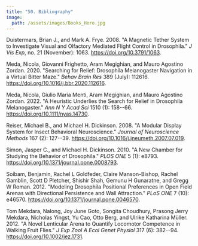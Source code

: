 ```yaml
---
title: "50. Bibliography"
image: 
  path: /assets/images/Books_Hero.jpg
---
```


<!--- # General concepts --->


Duistermars, Brian J., and Mark A. Frye. 2008. "A Magnetic Tether System
to Investigate Visual and Olfactory Mediated Flight Control in
Drosophila." *J Vis Exp*, no. 21 (November): 1063.
<https://doi.org/10.3791/1063>.

Meda, Nicola, Giovanni Frighetto, Aram Megighian, and Mauro Agostino
Zordan. 2020. "Searching for Relief: Drosophila Melanogaster Navigation
in a Virtual Bitter Maze." *Behav Brain Res* 389 (July): 112616.
<https://doi.org/10.1016/j.bbr.2020.112616>.

Meda, Nicola, Giulio Maria Menti, Aram Megighian, and Mauro Agostino
Zordan. 2022. "A Heuristic Underlies the Search for Relief in Drosophila
Melanogaster." *Ann N Y Acad Sci* 1510 (1): 158--66.
<https://doi.org/10.1111/nyas.14730>.

Reiser, Michael B., and Michael H. Dickinson. 2008. "A Modular Display
System for Insect Behavioral Neuroscience." *Journal of Neuroscience
Methods* 167 (2): 127--39.
<https://doi.org/10.1016/j.jneumeth.2007.07.019>.

Simon, Jasper C., and Michael H. Dickinson. 2010. "A New Chamber for
Studying the Behavior of Drosophila." *PLOS ONE* 5 (1): e8793.
<https://doi.org/10.1371/journal.pone.0008793>.

Soibam, Benjamin, Rachel L Goldfeder, Claire Manson-Bishop, Rachel
Gamblin, Scott D Pletcher, Shishir Shah, Gemunu H Gunaratne, and Gregg W
Roman. 2012. "Modeling Drosophila Positional Preferences in Open Field
Arenas with Directional Persistence and Wall Attraction." *PLoS ONE* 7
(10): e46570. <https://doi.org/10.1371/journal.pone.0046570>.

Tom Mekdara, Nalong, Joy June Goto, Songita Choudhury, Prasong Jerry
Mekdara, Nicholas Yingst, Yu Cao, Otto Berg, and Ulrike Katharina
Müller. 2012. "A Novel Lenticular Arena to Quantify Locomotor Competence
in Walking Fruit Flies." *J Exp Zool A Ecol Genet Physiol* 317 (6):
382--94. <https://doi.org/10.1002/jez.1731>.
